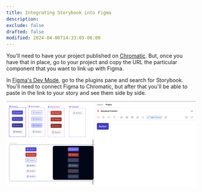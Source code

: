 ```yaml
---
title: Integrating Storybook into Figma
description:
exclude: false
drafted: false
modified: 2024-04-06T14:33:05-06:00
---
```


You'll need to have your project published on [Chromatic](setting-up-chromatic.md). But, once you have that in place, go to your project and copy the URL the particular component that you want to link up with Figma.

In [Figma's Dev Mode](../figma/dev-mode.md), go to the plugins pane and search for Storybook. You'll need to connect Figma to Chromatic, but after that you'll be able to paste in the link to your story and see them side by side.

![Storybook integrated into Figma](assets/storybook-integrated-into-figma.png)
